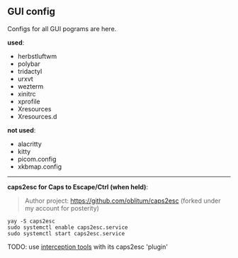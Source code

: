 ## GUI config

Configs for all GUI pograms are here.

**used**:

- herbstluftwm
- polybar
- tridactyl
- urxvt
- wezterm
- xinitrc
- xprofile
- Xresources
- Xresources.d

**not used**:

- alacritty
- kitty
- picom.config
- xkbmap.config

---

**caps2esc for Caps to Escape/Ctrl (when held)**:

> Author project: https://github.com/oblitum/caps2esc
> (forked under my account for posterity)

```
yay -S caps2esc
sudo systemctl enable caps2esc.service
sudo systemctl start caps2esc.service
```

TODO: use [interception tools](https://gitlab.com/interception/linux/tools) with its caps2esc 'plugin'
